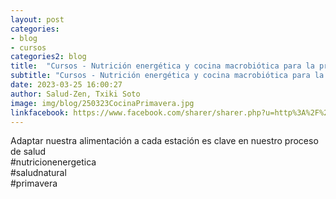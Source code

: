 ```yaml
---
layout: post
categories:
- blog
- cursos
categories2: blog
title:  "Cursos - Nutrición energética y cocina macrobiótica para la primavera"
subtitle: "Cursos - Nutrición energética y cocina macrobiótica para la primavera"
date: 2023-03-25 16:00:27
author: Salud-Zen, Txiki Soto
image: img/blog/250323CocinaPrimavera.jpg
linkfacebook: https://www.facebook.com/sharer/sharer.php?u=http%3A%2F%2Fwww.salud-zen.com%2Fblog%2F2023%2F03%2F25%2Fcursos-cocina-primavera.html&amp;src=sdkpreparse
---
```

Adaptar nuestra alimentación a cada estación es clave en nuestro proceso de salud  
#nutricionenergetica  
#saludnatural  
#primavera  
